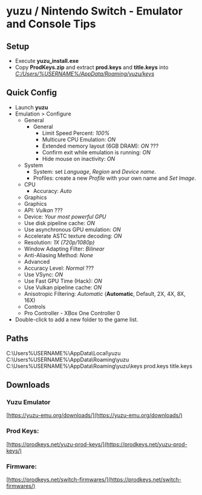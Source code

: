 # yuzu / Nintendo Switch - Emulator and Console Tips

## Setup
* Execute **yuzu_install.exe**
* Copy **ProdKeys.zip** and extract **prod.keys** and **title.keys** into
[*C:/Users/%USERNAME%/AppData/Roaming/yuzu/keys*](file:///C:/Users/%USERNAME%/AppData/Roaming/yuzu/keys)

## Quick Config
* Launch **yuzu**
* Emulation > Configure
  * General
    * General
      * Limit Speed Percent: *100%*
      * Multicure CPU Emulation: *ON*
      * Extended memory layout (6GB DRAM): *ON* ???
      * Confirm exit while emulation is running: *ON*
      * Hide mouse on inactivity: *ON*
  * System
    * System: set *Language*, *Region* and *Device name*.
    * Profiles: create a new *Profile* with your own name and *Set Image*.
  * CPU
    * Accuracy: *Auto*
   * Graphics
    * Graphics
     * API: *Vulkan* ???
     * Device: *Your most powerful GPU*
     * Use disk pipeline cache: *ON*
     * Use asynchronous GPU emulation: *ON*
     * Accelerate ASTC texture decoding: *ON*
     * Resolution: *1X (720p/1080p)*
     * Window Adapting Filter: *Bilinear*
     * Anti-Aliasing Method: *None*
    * Advanced
     * Accuracy Level: *Normal* ???
     * Use VSync: *ON*
     * Use Fast GPU Time (Hack): *ON*
     * Use Vulkan pipeline cache: *ON*
     * Anisotropic Filtering: *Automatic* (**Automatic**, Default, 2X, 4X, 8X, 16X)
    * Controls
     * Pro Controller - XBox One Controller 0
 * Double-click to add a new folder to the game list.



## Paths
C:\Users\%USERNAME%\AppData\Local\yuzu
C:\Users\%USERNAME%\AppData\Roaming\yuzu
C:\Users\%USERNAME%\AppData\Roaming\yuzu\keys
prod.keys
title.keys

## Downloads

### Yuzu Emulator
[https://yuzu-emu.org/downloads/](https://yuzu-emu.org/downloads/)

### Prod Keys:
[https://prodkeys.net/yuzu-prod-keys/](https://prodkeys.net/yuzu-prod-keys/)

### Firmware:
[https://prodkeys.net/switch-firmwares/](https://prodkeys.net/switch-firmwares/)

